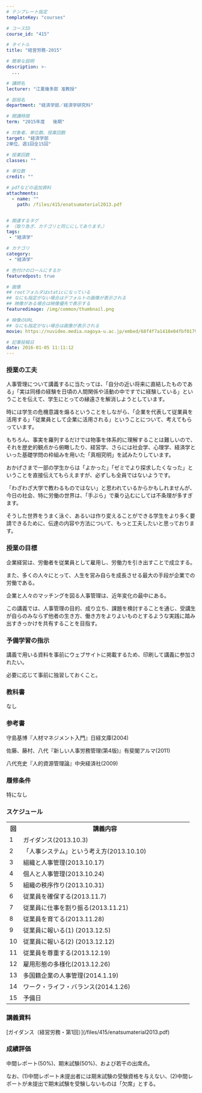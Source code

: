 ```yaml
---
# テンプレート指定
templateKey: "courses"

# コースID
course_id: "415"

# タイトル
title: "経営労務-2015"

# 簡単な説明
description: >-
  ...

# 講師名
lecturer: "江夏幾多郎 准教授"

# 部局名
department: "経済学部／経済学研究科"

# 開講時限
term: "2015年度	後期"

# 対象者、単位数、授業回数
target: "経済学部
2単位、週1回全15回"

# 授業回数
classes: ""

# 単位数
credit: ""

# pdfなどの追加資料
attachments: 
  - name: "" 
    path: /files/415/enatsumaterial2013.pdf


# 関連するタグ
# （取り急ぎ、カテゴリと同じにしてあります。）
tags:
 - "経済学"

# カテゴリ
category:
 - "経済学"

# 色付けのロールにするか
featuredpost: true

# 画像
## rootフォルダはstaticになっている
## なにも指定がない場合はデフォルトの画像が表示される
## 映像がある場合は映像優先で表示する
featuredimage: /img/common/thumbnail.png

# 映像のURL
## なにも指定がない場合は画像が表示される
movie: https://nuvideo.media.nagoya-u.ac.jp/embed/68f4f7a1418e04fbf017968eccb0fdc7ec0eeab9

# 記事投稿日
date: 2016-01-05 11:11:12
---
```






### 授業の工夫

人事管理について講義するに当たっては、「自分の近い将来に直結したものである」「実は同様の経験を日頃の人間関係や活動の中ですでに経験している」ということを伝えて、学生にとっての縁遠さを解消しようとしています。

時には学生の危機意識を煽るということをしながら、「企業を代表して従業員を活用する」「従業員として企業に活用される」ということについて、考えてもらっています。

もちろん、事実を羅列するだけでは物事を体系的に理解することは難しいので、それを歴史的観点から俯瞰したり、経営学、さらには社会学、心理学、経済学といった基礎学問の枠組みを用いた「真相究明」を試みたりしています。

おかげさまで一部の学生からは「よかった」「ゼミでより探求したくなった」ということを直接伝えてもらえますが、必ずしも全員ではないようです。

「わざわざ大学で教わるものではない」と思われているからかもしれませんが、今日の社会、特に労働の世界は、「手ぶら」で乗り込むにしては不条理が多すぎます。

そうした世界をうまく泳ぐ、あるいは作り変えることができる学生をより多く要請できるために、伝達の内容や方法について、もっと工夫したいと思っております。





### 授業の目標

企業経営は、労働者を従業員として雇用し、労働力を引き出すことで成立する。

また、多くの人々にとって、人生を営み自らを成長させる最大の手段が企業での労働である。

企業と人々のマッチングを図る人事管理は、近年変化の最中にある。

この講義では、人事管理の目的、成り立ち、課題を検討することを通じ、受講生が自らのみならず他者の生き方、働き方をよりよいものとするような実践に踏み出すきっかけを共有することを目指す。

### 予備学習の指示

講義で用いる資料を事前にウェブサイトに掲載するため、印刷して講義に参加されたい。

必要に応じて事前に独習しておくこと。

### 教科書

なし

### 参考書

守島基博『人材マネジメント入門』日経文庫(2004)

佐藤、藤村、八代『新しい人事労務管理(第4版)』有斐閣アルマ(2011)

八代充史『人的資源管理論』中央経済社(2009)

### 履修条件

特になし


<h3>スケジュール</h3>

<table class="basic" width="455">

<tr>
<th width="20" class="center">回</th>
<th width="435" class="center">講義内容</th>
</tr>

<tr>
<td width="20" class="center">1</th>
<td width="435">ガイダンス(2013.10.3)</th>
</tr>

<tr>
<td width="20" class="center">2</th>
<td width="435">「人事システム」という考え方(2013.10.10)</th>
</tr>

<tr>
<td width="20" class="center">3</th>
<td width="435">組織と人事管理(2013.10.17)</th>
</tr>

<tr>
<td width="20" class="center">4</th>
<td width="435">個人と人事管理(2013.10.24)</th>
</tr>

<tr>
<td width="20" class="center">5</th>
<td width="435">組織の秩序作り(2013.10.31)</th>
</tr>

<tr>
<td width="20" class="center">6</th>
<td width="435">従業員を確保する(2013.11.7)</th>
</tr>

<tr>
<td width="20" class="center">7</th>
<td width="435">従業員に仕事を割り振る(2013.11.21)</th>
</tr>

<tr>
<td width="20" class="center">8</th>
<td width="435">従業員を育てる(2013.11.28)</th>
</tr>

<tr>
<td width="20" class="center">9</th>
<td width="435">従業員に報いる(1) (2013.12.5)</th>
</tr>

<tr>
<td width="20" class="center">10</th>
<td width="435">従業員に報いる(2) (2013.12.12)</th>
</tr>

<tr>
<td width="20" class="center">11</th>
<td width="435">従業員を尊重する(2013.12.19)</th>
</tr>

<tr>
<td width="20" class="center">12</th>
<td width="435">雇用形態の多様化(2013.12.26)</th>
</tr>

<tr>
<td width="20" class="center">13</th>
<td width="435">多国籍企業の人事管理(2014.1.19)</th>
</tr>

<tr>
<td width="20" class="center">14</th>
<td width="435">ワーク・ライフ・バランス(2014.1.26)</th>
</tr>

<tr>
<td width="20" class="center">15</th>
<td width="435">予備日</th>
</tr>

</table>


<h3>講義資料</h3>

<p>
[ガイダンス（経営労務・第1回）](/files/415/enatsumaterial2013.pdf) 
</p>





<h3>成績評価</h3>
<p>中間レポート(50%)、期末試験(50%)、および若干の出席点。</p>
<p>なお、(1)中間レポート未提出者には期末試験の受験資格を与えない、(2)中間レポートが未提出で期末試験を受験しないものは「欠席」とする。</p>


